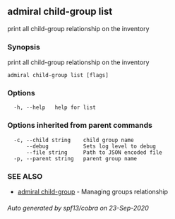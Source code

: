 ## admiral child-group list

print all child-group relationship on the inventory

### Synopsis

print all child-group relationship on the inventory

```
admiral child-group list [flags]
```

### Options

```
  -h, --help   help for list
```

### Options inherited from parent commands

```
  -c, --child string    child group name
      --debug           Sets log level to debug
      --file string     Path to JSON encoded file
  -p, --parent string   parent group name
```

### SEE ALSO

* [admiral child-group](admiral_child-group.md)	 - Managing groups relationship

###### Auto generated by spf13/cobra on 23-Sep-2020
